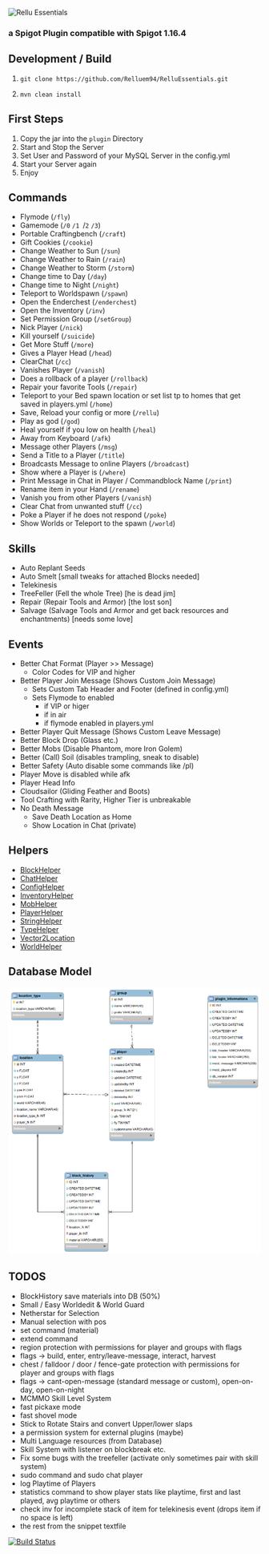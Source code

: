 ![Rellu Essentials](https://img.relluem94.de/logos/relluessentials.png)

### a Spigot Plugin compatible with Spigot 1.16.4

## Development / Build
1. ```shell
   git clone https://github.com/Relluem94/RelluEssentials.git
   ```

1. ```shell
   mvn clean install
   ```

   

## First Steps
1. Copy the jar into the `plugin` Directory
1. Start and Stop the Server
1. Set User and Password of your MySQL Server in the config.yml
1. Start your Server again
1. Enjoy

## Commands
* Flymode (`/fly`)
* Gamemode (`/0` `/1 `/`2` `/3`)
* Portable Craftingbench (`/craft`)
* Gift Cookies (`/cookie`)
* Change Weather to Sun (`/sun`)
* Change Weather to Rain (`/rain`)
* Change Weather to Storm (`/storm`)
* Change time to Day (`/day`)
* Change time to Night (`/night`)
* Teleport to Worldspawn (`/spawn`)
* Open the Enderchest (`/enderchest`)
* Open the Inventory (`/inv`)
* Set Permission Group (`/setGroup`)
* Nick Player (`/nick`)
* Kill yourself (`/suicide`)
* Get More Stuff (`/more`)
* Gives a Player Head (`/head`)
* ClearChat (`/cc`)
* Vanishes Player (`/vanish`)
* Does a rollback of a player (`/rollback`)
* Repair your favorite Tools (`/repair`)
* Teleport to your Bed spawn location or set list tp to homes that get saved in players.yml (`/home`)
* Save, Reload your config or more (`/rellu`)
* Play as god (`/god`)
* Heal yourself if you low on health (`/heal`)
* Away from Keyboard (`/afk`)
* Message other Players (`/msg`)
* Send a Title to a Player (`/title`)
* Broadcasts Message to online Players (`/broadcast`)
* Show where a Player is (`/where`)
* Print Message in Chat in Player / Commandblock Name (`/print`)
* Rename item in your Hand (`/rename`)
* Vanish you from other Players (`/vanish`)
* Clear Chat from unwanted stuff (`/cc`)
* Poke a Player if he does not respond (`/poke`)
* Show Worlds or Teleport to the spawn (`/world`)


## Skills
* Auto Replant Seeds
* Auto Smelt  [small tweaks for attached Blocks needed]
* Telekinesis
* TreeFeller (Fell the whole Tree) [he is dead jim]
* Repair (Repair Tools and Armor) [the lost son]
* Salvage (Salvage Tools and Armor and get back resources and enchantments) [needs some love]


## Events
* Better Chat Format (Player >> Message)
    * Color Codes for VIP and higher
* Better Player Join Message (Shows Custom Join Message)
  * Sets Custom Tab Header and Footer (defined in config.yml)
  * Sets Flymode to enabled 
    * if VIP or higer 
    * if in air
    * if flymode enabled in players.yml
* Better Player Quit Message (Shows Custom Leave Message)
* Better Block Drop (Glass etc.)
* Better Mobs (Disable Phantom, more Iron Golem)
* Better (Call) Soil (disables trampling, sneak to disable)
* Better Safety (Auto disable some commands like /pl)
* Player Move is disabled while afk
* Player Head Info
* Cloudsailor (Gliding Feather and Boots)
* Tool Crafting with Rarity, Higher Tier is unbreakable
* No Death Message
  * Save Death Location as Home
  * Show Location in Chat (private)

## Helpers

- [BlockHelper](./docs/helpers/BlockHelper.md)
- [ChatHelper](./docs/helpers/ChatHelper.md)
- [ConfigHelper](./docs/helpers/ConfigHelper.md)
- [InventoryHelper](./docs/helpers/InventoryHelper.md)
- [MobHelper](./docs/helpers/MobHelper.md)
- [PlayerHelper](./docs/helpers/PlayerHelper.md)
- [StringHelper](./docs/helpers/StringHelper.md)
- [TypeHelper](./docs/helpers/TypeHelper.md)
- [Vector2Location](./docs/helpers/Vector2Location.md)
- [WorldHelper](./docs/helpers/WorldHelper.md)


## Database Model
![Database Model](https://raw.githubusercontent.com/Relluem94/RelluEssentials/RE-14/db_model.png)

## TODOS
* BlockHistory save materials into DB (50%)
* Small / Easy Worldedit & World Guard
* Netherstar for Selection
* Manual selection with pos
* set command (material)
* extend command
* region protection with permissions for player and groups with flags
* flags -> build, enter, entry/leave-message, interact, harvest
* chest / falldoor / door / fence-gate protection with permissions for player and groups with flags
* flags -> cant-open-message (standard message or custom), open-on-day, open-on-night
* MCMMO Skill Level System
* fast pickaxe mode
* fast shovel mode
* Stick to Rotate Stairs and convert Upper/lower slaps
* a permission system for external plugins (maybe)
* Multi Language resources (from Database)
* Skill System with listener on blockbreak etc.
* Fix some bugs with the treefeller (activate only sometimes pair with skill system)
* sudo command and sudo chat player 
* log Playtime of Players
* statistics command to show player stats like playtime, first and last played, avg playtime or others
* check inv for incomplete stack of item for telekinesis event (drops item if no space is left)
* the rest from the snippet textfile











[![Build Status](https://build.relluem94.de/buildStatus/icon?job=RelluEssentials)](https://build.relluem94.de/view/Minecraft%20Stuff/job/RelluEssentials/)